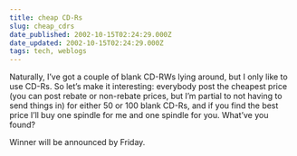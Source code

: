 ```yaml
---
title: cheap CD-Rs
slug: cheap_cdrs
date_published: 2002-10-15T02:24:29.000Z
date_updated: 2002-10-15T02:24:29.000Z
tags: tech, weblogs
---
```


Naturally, I’ve got a couple of blank CD-RWs lying around, but I only like to use CD-Rs. So let’s make it interesting: everybody post the cheapest price (you can post rebate or non-rebate prices, but I’m partial to not having to send things in) for either 50 or 100 blank CD-Rs, and if you find the best price I’ll buy one spindle for me and one spindle for you. What’ve you found?

Winner will be announced by Friday.
